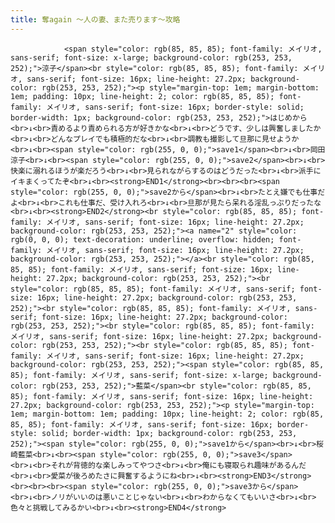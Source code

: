 ```yaml
---
title: 奪again ～人の妻、また売ります～攻略
---
```


                <span style="color: rgb(85, 85, 85); font-family: メイリオ, sans-serif; font-size: x-large; background-color: rgb(253, 253, 252);">涼子</span><br style="color: rgb(85, 85, 85); font-family: メイリオ, sans-serif; font-size: 16px; line-height: 27.2px; background-color: rgb(253, 253, 252);"><p style="margin-top: 1em; margin-bottom: 1em; padding: 10px; line-height: 2; color: rgb(85, 85, 85); font-family: メイリオ, sans-serif; font-size: 16px; border-style: solid; border-width: 1px; background-color: rgb(253, 253, 252);">はじめから<br>↓<br>責めるより責められる方が好きかな<br>↓<br>どうです、少しは興奮しましたか<br>↓<br>どんなプレイでも積極的だな<br>↓<br>調教も撮影して旦那に見せようか<br>↓<br><span style="color: rgb(255, 0, 0);">save1</span><br>↓<br>岡田涼子<br>↓<br><span style="color: rgb(255, 0, 0);">save2</span><br>↓<br>快楽に溺れるほうが楽だろう<br>↓<br>見られながらするのはどうだった<br>↓<br>派手にイキまくってたぞ<br>↓<br><strong>END1</strong><br><br><br><span style="color: rgb(255, 0, 0);">save2から</span><br>↓<br>たとえ嫌でも仕事だよ<br>↓<br>これも仕事だ、受け入れろ<br>↓<br>旦那が見たら呆れる淫乱っぷりだったな<br>↓<br><strong>END2</strong><br style="color: rgb(85, 85, 85); font-family: メイリオ, sans-serif; font-size: 16px; line-height: 27.2px; background-color: rgb(253, 253, 252);"><a name="2" style="color: rgb(0, 0, 0); text-decoration: underline; overflow: hidden; font-family: メイリオ, sans-serif; font-size: 16px; line-height: 27.2px; background-color: rgb(253, 253, 252);"></a><br style="color: rgb(85, 85, 85); font-family: メイリオ, sans-serif; font-size: 16px; line-height: 27.2px; background-color: rgb(253, 253, 252);"><br style="color: rgb(85, 85, 85); font-family: メイリオ, sans-serif; font-size: 16px; line-height: 27.2px; background-color: rgb(253, 253, 252);"><br style="color: rgb(85, 85, 85); font-family: メイリオ, sans-serif; font-size: 16px; line-height: 27.2px; background-color: rgb(253, 253, 252);"><br style="color: rgb(85, 85, 85); font-family: メイリオ, sans-serif; font-size: 16px; line-height: 27.2px; background-color: rgb(253, 253, 252);"><br style="color: rgb(85, 85, 85); font-family: メイリオ, sans-serif; font-size: 16px; line-height: 27.2px; background-color: rgb(253, 253, 252);"><span style="color: rgb(85, 85, 85); font-family: メイリオ, sans-serif; font-size: x-large; background-color: rgb(253, 253, 252);">藍菜</span><br style="color: rgb(85, 85, 85); font-family: メイリオ, sans-serif; font-size: 16px; line-height: 27.2px; background-color: rgb(253, 253, 252);"><p style="margin-top: 1em; margin-bottom: 1em; padding: 10px; line-height: 2; color: rgb(85, 85, 85); font-family: メイリオ, sans-serif; font-size: 16px; border-style: solid; border-width: 1px; background-color: rgb(253, 253, 252);"><span style="color: rgb(255, 0, 0);">save1から</span><br>↓<br>桜崎藍菜<br>↓<br><span style="color: rgb(255, 0, 0);">save3</span><br>↓<br>それが背徳的な楽しみってやつさ<br>↓<br>俺にも寝取られ趣味があるんだ<br>↓<br>愛菜が後ろめたさに興奮するようにね<br>↓<br><strong>END3</strong><br><br><br><span style="color: rgb(255, 0, 0);">save3から</span><br>↓<br>ノリがいいのは悪いことじゃない<br>↓<br>わからなくてもいいさ<br>↓<br>色々と挑戦してみるかい<br>↓<br><strong>END4</strong>
              
